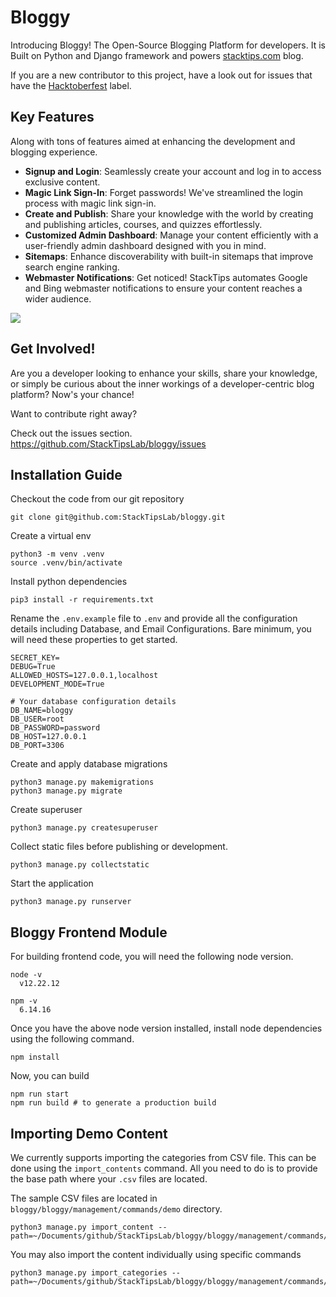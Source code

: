 # Bloggy

Introducing Bloggy! The Open-Source Blogging Platform for developers. It is Built on Python and Django framework and powers [stacktips.com](https://stacktips.com) blog.

If you are a new contributor to this project, have a look out for issues that have the [Hacktoberfest](https://github.com/StackTipsLab/Bloggy/issues?q=is%3Aissue+is%3Aopen+label%3Ahacktoberfest) label.

## Key Features
Along with tons of features aimed at enhancing the development and blogging experience. 
* **Signup and Login**: Seamlessly create your account and log in to access exclusive content.
* **Magic Link Sign-In**: Forget passwords! We've streamlined the login process with magic link sign-in.
* **Create and Publish**: Share your knowledge with the world by creating and publishing articles, courses, and quizzes effortlessly.
* **Customized Admin Dashboard**: Manage your content efficiently with a user-friendly admin dashboard designed with you in mind.
* **Sitemaps**: Enhance discoverability with built-in sitemaps that improve search engine ranking.
* **Webmaster Notifications**: Get noticed! StackTips automates Google and Bing webmaster notifications to ensure your content reaches a wider audience.

![](https://res.cloudinary.com/practicaldev/image/fetch/s--ahvrJ22X--/c_imagga_scale,f_auto,fl_progressive,h_420,q_auto,w_1000/https://dev-to-uploads.s3.amazonaws.com/uploads/articles/djjung54zz5kanrsk9v2.jpeg)

## Get Involved!
Are you a developer looking to enhance your skills, share your knowledge, or simply be curious about the inner workings of a developer-centric blog platform? Now's your chance! 

Want to contribute right away?

Check out the issues section. https://github.com/StackTipsLab/bloggy/issues

## Installation Guide
Checkout the code from our git repository

    git clone git@github.com:StackTipsLab/bloggy.git

Create a virtual env
   
```shell
python3 -m venv .venv
source .venv/bin/activate
```

Install python dependencies

```shell
pip3 install -r requirements.txt
```

Rename the `.env.example` file to `.env` and provide all the configuration details including Database, and Email Configurations. Bare minimum, you will need these properties to get started. 
```properties
SECRET_KEY=
DEBUG=True
ALLOWED_HOSTS=127.0.0.1,localhost
DEVELOPMENT_MODE=True

# Your database configuration details
DB_NAME=bloggy
DB_USER=root
DB_PASSWORD=password
DB_HOST=127.0.0.1
DB_PORT=3306
```

Create and apply database migrations

```shell
python3 manage.py makemigrations
python3 manage.py migrate
```

Create superuser

```shell
python3 manage.py createsuperuser
```


Collect static files before publishing or development.

```shell    
python3 manage.py collectstatic
```

Start the application

```shell
python3 manage.py runserver
```


## Bloggy Frontend Module

For building frontend code, you will need the following node version.

```shell
node -v
  v12.22.12
  
npm -v      
  6.14.16  
```

Once you have the above node version installed, install node dependencies using the following command.

```shell
npm install
```

Now, you can build 

```shell
npm run start
npm run build # to generate a production build
```


## Importing Demo Content

We currently supports importing the categories from CSV file. This can be done using the `import_contents` command. All you need to do is to provide the base path where your `.csv` files are located.

The sample CSV files are located in `bloggy/bloggy/management/commands/demo` directory.

```shell
python3 manage.py import_content --path=~/Documents/github/StackTipsLab/bloggy/bloggy/management/commands/demo
```
You may also import the content individually using specific commands

```shell
python3 manage.py import_categories --path=~/Documents/github/StackTipsLab/bloggy/bloggy/management/commands/demo/categories.csv
```

